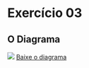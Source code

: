 <h1> Exercício 03 </h1>
<p>

</p>
<h2> O Diagrama </h2>
<img src = "https://user-images.githubusercontent.com/59178745/191783974-b39efc9b-e06b-4fc7-baf6-c6f5c3babc04.PNG">
<a href = "https://github.com/josec-junior/UEPB/blob/main/BancoDeDadosI_2022.2/Exercicios/ModeloConceitual/Exercicio03/Exercicio03_SistemaDeSaude.brM3"> Baixe o diagrama </a>
